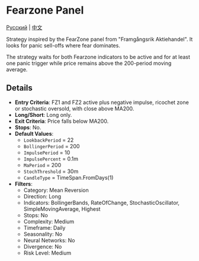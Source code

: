 # Fearzone Panel
[Русский](README_ru.md) | [中文](README_cn.md)

Strategy inspired by the FearZone panel from "Framgångsrik Aktiehandel". It looks for panic sell-offs where fear dominates.

The strategy waits for both Fearzone indicators to be active and for at least one panic trigger while price remains above the 200-period moving average.

## Details

- **Entry Criteria**: FZ1 and FZ2 active plus negative impulse, ricochet zone or stochastic oversold, with close above MA200.
- **Long/Short**: Long only.
- **Exit Criteria**: Price falls below MA200.
- **Stops**: No.
- **Default Values**:
  - `LookbackPeriod` = 22
  - `BollingerPeriod` = 200
  - `ImpulsePeriod` = 10
  - `ImpulsePercent` = 0.1m
  - `MaPeriod` = 200
  - `StochThreshold` = 30m
  - `CandleType` = TimeSpan.FromDays(1)
- **Filters**:
  - Category: Mean Reversion
  - Direction: Long
  - Indicators: BollingerBands, RateOfChange, StochasticOscillator, SimpleMovingAverage, Highest
  - Stops: No
  - Complexity: Medium
  - Timeframe: Daily
  - Seasonality: No
  - Neural Networks: No
  - Divergence: No
  - Risk Level: Medium

